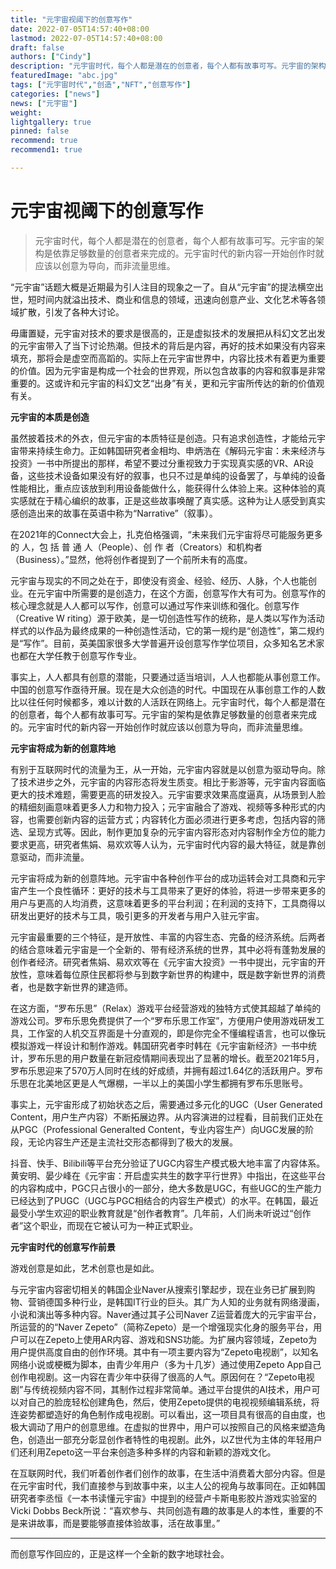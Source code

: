 ```yaml
---
title: "元宇宙视阈下的创意写作"
date: 2022-07-05T14:57:40+08:00
lastmod: 2022-07-05T14:57:40+08:00
draft: false
authors: ["Cindy"]
description: "元宇宙时代，每个人都是潜在的创意者，每个人都有故事可写。元宇宙的架构是依靠足够数量的创意者来完成的。元宇宙时代的新内容一开始创作时就应该以创意为导向，而非流量思维。"
featuredImage: "abc.jpg"
tags: ["元宇宙时代","创造","NFT","创意写作"]
categories: ["news"]
news: ["元宇宙"]
weight: 
lightgallery: true
pinned: false
recommend: true
recommend1: true

---
```


# 元宇宙视阈下的创意写作

> 元宇宙时代，每个人都是潜在的创意者，每个人都有故事可写。元宇宙的架构是依靠足够数量的创意者来完成的。元宇宙时代的新内容一开始创作时就应该以创意为导向，而非流量思维。

“元宇宙”话题大概是近期最为引人注目的现象之一了。自从“元宇宙”的提法横空出世，短时间内就溢出技术、商业和信息的领域，迅速向创意产业、文化艺术等各领域扩散，引发了各种大讨论。

毋庸置疑，元宇宙对技术的要求是很高的，正是虚拟技术的发展把从科幻文艺出发的元宇宙带入了当下讨论热潮。但技术的背后是内容，再好的技术如果没有内容来填充，那将会是虚空而高蹈的。实际上在元宇宙世界中，内容比技术有着更为重要的价值。因为元宇宙是构成一个社会的世界观，所以包含故事的内容和叙事是非常重要的。这或许和元宇宙的科幻文艺“出身”有关，更和元宇宙所传达的新的价值观有关。

**元宇宙的本质是创造**

虽然披着技术的外衣，但元宇宙的本质特征是创造。只有追求创造性，才能给元宇宙带来持续生命力。正如韩国研究者金相均、申炳浩在《解码元宇宙：未来经济与投资》一书中所提出的那样，希望不要过分重视致力于实现真实感的VR、AR设备，这些技术设备如果没有好的叙事，也只不过是单纯的设备罢了，与单纯的设备性能相比，重点应该放到利用设备能做什么，能获得什么体验上来。这种体验的真实感就在于精心编织的故事，正是这些故事唤醒了真实感。这种为让人感受到真实感创造出来的故事在英语中称为“Narrative”（叙事）。

在2021年的Connect大会上，扎克伯格强调，“未来我们元宇宙将尽可能服务更多的 人，包 括 普 通 人（People）、创 作 者（Creators）和机构者（Business）。”显然，他将创作者提到了一个前所未有的高度。

元宇宙与现实的不同之处在于，即使没有资金、经验、经历、人脉，个人也能创业。在元宇宙中所需要的是创造力，在这个方面，创意写作大有可为。创意写作的核心理念就是人人都可以写作，创意可以通过写作来训练和强化。创意写作（Creative W riting）源于欧美，是一切创造性写作的统称，是人类以写作为活动样式的以作品为最终成果的一种创造性活动，它的第一规约是“创造性”，第二规约是“写作”。目前，英美国家很多大学普遍开设创意写作学位项目，众多知名艺术家也都在大学任教于创意写作专业。

事实上，人人都具有创意的潜能，只要通过适当培训，人人也都能从事创意工作。中国的创意写作亟待开展。现在是大众创造的时代。中国现在从事创意工作的人数比以往任何时候都多，难以计数的人活跃在网络上。元宇宙时代，每个人都是潜在的创意者，每个人都有故事可写。元宇宙的架构是依靠足够数量的创意者来完成的。元宇宙时代的新内容一开始创作时就应该以创意为导向，而非流量思维。

**元宇宙将成为新的创意阵地**

有别于互联网时代的流量为王，从一开始，元宇宙内容就是以创意为驱动导向。除了技术进步之外，元宇宙的内容形态将发生质变。相比于影游等，元宇宙内容面临更大的技术难题，需要更高的研发投入。元宇宙要求效果高度逼真，从场景到人脸的精细刻画意味着更多人力和物力投入；元宇宙融合了游戏、视频等多种形式的内容，也需要创新内容的运营方式；内容转化方面必须进行更多考虑，包括内容的筛选、呈现方式等。因此，制作更加复杂的元宇宙内容形态对内容制作全方位的能力要求更高，研究者焦娟、易欢欢等人认为，元宇宙时代内容的最大特征，就是靠创意驱动，而非流量。

元宇宙将成为新的创意阵地。元宇宙中各种创作平台的成功运转会对工具商和元宇宙产生一个良性循环：更好的技术与工具带来了更好的体验，将进一步带来更多的用户与更高的人均消费，这意味着更多的平台利润；在利润的支持下，工具商得以研发出更好的技术与工具，吸引更多的开发者与用户入驻元宇宙。

元宇宙最重要的三个特征，是开放性、丰富的内容生态、完备的经济系统。后两者的结合意味着元宇宙是一个全新的、带有经济系统的世界，其中必将有蓬勃发展的创作者经济。研究者焦娟、易欢欢等在《元宇宙大投资》一书中提出，元宇宙的开放性，意味着每位原住民都将参与到数字新世界的构建中，既是数字新世界的消费者，也是数字新世界的建造师。

在这方面，“罗布乐思”（Relax）游戏平台经营游戏的独特方式使其超越了单纯的游戏公司。罗布乐思免费提供了一个“罗布乐思工作室”，方便用户使用游戏研发工具，工作室的人机交互界面是十分直观的，即是你完全不懂编程语言，也可以像玩模拟游戏一样设计和制作游戏。韩国研究者李时韩在《元宇宙新经济》一书中统计，罗布乐思的用户数量在新冠疫情期间表现出了显著的增长。截至2021年5月，罗布乐思迎来了570万人同时在线的好成绩，并拥有超过1.64亿的活跃用户。罗布乐思在北美地区更是人气爆棚，一半以上的美国小学生都拥有罗布乐思账号。

事实上，元宇宙形成了初始状态之后，需要通过多元化的UGC（User Generated Content，用户生产内容）不断拓展边界。从内容演进的过程看，目前我们正处在从PGC（Professional Generalted Content，专业内容生产）向UGC发展的阶段，无论内容生产还是主流社交形态都得到了极大的发展。

抖音、快手、Bilibili等平台充分验证了UGC内容生产模式极大地丰富了内容体系。黄安明、晏少峰在《元宇宙：开启虚实共生的数字平行世界》中指出，在这些平台的内容构成中，PGC只占很小的一部分，绝大多数是UGC，有些UGC的生产能力已经达到了PUGC（UGC与PGC相结合的内容生产模式）的水平。在韩国，最近最受小学生欢迎的职业教育就是“创作者教育”。几年前，人们尚未听说过“创作者”这个职业，而现在它被认可为一种正式职业。

**元宇宙时代的创意写作前景**

游戏创意是如此，艺术创意也是如此。

与元宇宙内容密切相关的韩国企业Naver从搜索引擎起步，现在业务已扩展到购物、营销德国多种行业，是韩国IT行业的巨头。其广为人知的业务就有网络漫画，小说和演出等多种内容。Naver通过其子公司Naver Z运营着庞大的元宇宙平台，所运营的的“Naver Zepeto”（简称Zepeto）是一个增强现实化身的服务平台，用户可以在Zepeto上使用AR内容、游戏和SNS功能。为扩展内容领域，Zepeto为用户提供高度自由的创作环境。其中有一项主要内容为“Zepeto电视剧”，以知名网络小说或梗概为脚本，由青少年用户（多为十几岁）通过使用Zepeto App自己创作电视剧。这一内容在青少年中获得了很高的人气。原因何在？“Zepeto电视剧”与传统视频内容不同，其制作过程非常简单。通过平台提供的AI技术，用户可以对自己的脸庞轻松创建角色，然后，使用Zepeto提供的电视视频编辑系统，将连姿势都塑造好的角色制作成电视剧。可以看出，这一项目具有很高的自由度，也极大调动了用户的创意思维。在虚拟的世界中，用户可以按照自己的风格来塑造角色，创造出一部充分彰显创作者特性的电视剧。此外，以Z世代为主体的年轻用户们还利用Zepeto这一平台来创造多种多样的内容和新颖的游戏文化。

在互联网时代，我们听着创作者们创作的故事，在生活中消费着大部分内容。但是在元宇宙时代，我们直接参与到故事中来，以主人公的视角与故事同在。正如韩国研究者李丞恒《一本书读懂元宇宙》中提到的经营卢卡斯电影胶片游戏实验室的Vicki Dobbs Beck所说：“喜欢参与、共同创造有趣的故事是人的本性，重要的不是来讲故事，而是要能够直接体验故事，活在故事里。”

***



而创意写作回应的，正是这样一个全新的数字地球社会。